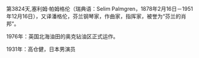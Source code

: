第3824天,塞利姆·帕姆格伦（瑞典语：Selim Palmgren，1878年2月16日－1951年12月16日），又译潘格伦，芬兰钢琴家，作曲家，指挥家，被誉为“芬兰的肖邦”。

1976年：英国北海油田的奥克钻油区正式运作。
 
1931年：高仓健，日本男演员 